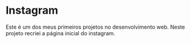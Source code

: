 # Instagram
Este é um dos meus primeiros projetos no desenvolvimento web. Neste projeto recriei a página inicial do instagram. 
